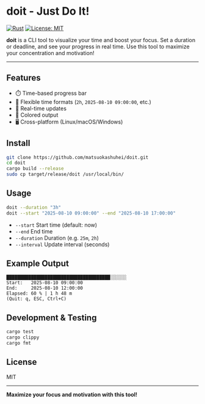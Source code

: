 # doit - Just Do It!

[![Rust](https://img.shields.io/badge/rust-1.70+-orange.svg)](https://www.rust-lang.org)
[![License: MIT](https://img.shields.io/badge/License-MIT-yellow.svg)](https://opensource.org/licenses/MIT)

**doit** is a CLI tool to visualize your time and boost your focus.
Set a duration or deadline, and see your progress in real time.
Use this tool to maximize your concentration and motivation!

---

## Features

- ⏱️ Time-based progress bar
- 🎯 Flexible time formats (`2h`, `2025-08-10 09:00:00`, etc.)
- 🔄 Real-time updates
- 🎨 Colored output
- 🖥️ Cross-platform (Linux/macOS/Windows)

## Install

```bash
git clone https://github.com/matsuokashuhei/doit.git
cd doit
cargo build --release
sudo cp target/release/doit /usr/local/bin/
```

## Usage

```bash
doit --duration "3h"
doit --start "2025-08-10 09:00:00" --end "2025-08-10 17:00:00"
```

- `--start` Start time (default: now)
- `--end` End time
- `--duration` Duration (e.g. `25m`, `2h`)
- `--interval` Update interval (seconds)

## Example Output

```
██████████████████████████████████████░░░░░░
Start:   2025-08-10 09:00:00
End:     2025-08-10 12:00:00
Elapsed: 60 % | 1 h 48 m
(Quit: q, ESC, Ctrl+C)
```

## Development & Testing

```bash
cargo test
cargo clippy
cargo fmt
```

## License

MIT

---

**Maximize your focus and motivation with this tool!**
